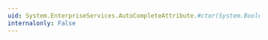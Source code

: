 ```yaml
---
uid: System.EnterpriseServices.AutoCompleteAttribute.#ctor(System.Boolean)
internalonly: False
---
```

